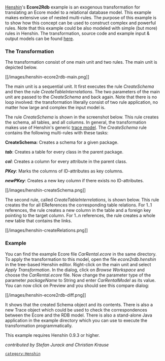 
[Henshin](Home "wikilink")\'s **Ecore2Rdb** example is an exogenous
transformation for translating an Ecore model to a relational database
model. This example makes extensive use of nested multi-rules. The
purpose of this example is to show how this concept can be used to
construct complex and powerful rules. Note that this example could be
also modeled with simple (but more) rules in Henshin. The
transformation, source code and example input & output models can be
found
[here](https://github.com/eclipse-henshin/henshin/tree/master/plugins/org.eclipse.emf.henshin.examples/src/org/eclipse/emf/henshin/examples/ecore2rdb).

### The Transformation

The transformation consist of one main unit and two rules. The main unit
is depicted below.

[[/images/henshin-ecore2rdb-main.png]]

The main unit is a sequential unit. It first executes the rule
*CreateSchema* and then the rule *CreateTableInterrelations*. The two
parameters of the main unit are passed to the *CreateSchema* and back
again. Note that there is no loop involved: the transformation literally
consist of two rule application, no matter how large and complex the
input model is.

The rule *CreateSchema* is shown in the screenshot below. This rule
creates the schema, all tables, and all columns. In general, the
transformation makes use of Henshin\'s generic [trace
model](Trace_Model "wikilink"). The *CreateSchema* rule contains
the following multi-rules with these tasks:

**CreateSchema:** Creates a schema for a given package.

***tab***: Creates a table for every class in the parent package.

***col***: Creates a column for every attribute in the parent class.

***PKey***: Marks the columns of ID-attributes as key columns.

***newPKey***: Creates a new key column if there exists no
ID-attributes.

[[/images/henshin-createSchema.png]]

The second rule, called *CreateTableInterrelations*, is shown below.
This rule creates the for all EReferences the corresponding table
relations. For 1..1 references, the rule creates a new column in the
table and a foreign key pointing to the target column. For 1..n
references, the rule creates a whole new table that contains the links.

[[/images/henshin-createRelations.png]]

### Example

You can find the example Ecore file *CarRental.ecore* in the same
directory. To apply the transformation to this model, open the file
*ecore2rdb.henshin* in the tree-based Henshin editor. Right-click on the
main unit and select *Apply Transformation*. In the dialog, click on
*Browse Workspace* and choose the *CarRental.ecore* file. Now change the
parameter type of the parameter *packageName* to String and enter
*CarRentalModel* as its value. You can now click on Preview and you
should see this compare dialog:

[[/images/henshin-ecore2rdb-diff.png]]

It shows that the created Schema object and its contents. There is also
a new Trace object which could be used to check the correspondences
between the Ecore and the RDB model. There is also a stand-alone Java
application in the example directory which you can use to execute the
transformation programmatically.

This example requires Henshin 0.9.3 or higher.

*contributed by Stefan Jurack and Christian Krause*

[`category:Henshin`](category:Home "wikilink")
